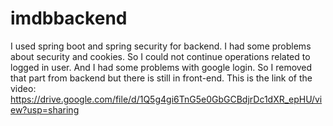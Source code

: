 # imdbbackend
I used spring boot and spring security for backend. 
I had some problems about security and cookies. So I could not continue operations related to logged in user.
And I had some problems with google login. So I removed that part from backend but there is still in front-end.
This is the link of the video: https://drive.google.com/file/d/1Q5g4gi6TnG5e0GbGCBdjrDc1dXR_epHU/view?usp=sharing
